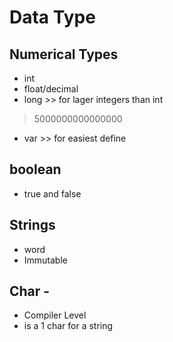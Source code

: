 # Data Type

## Numerical Types
- int
- float/decimal
- long >> for lager integers than int
> 5000000000000000
- var >> for easiest define

## boolean
- true and false

## Strings
- word
- Immutable

## Char -
- Compiler Level
- is a 1 char for a string 